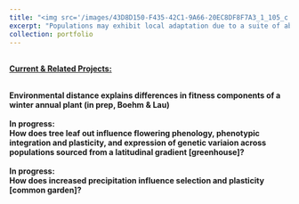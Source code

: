 ```yaml
---
title: "<img src='/images/43D8D150-F435-42C1-9A66-20EC8DF8F7A3_1_105_c.jpeg' align='right' width='300' height='300'>How does environmental distance influence local adaptation and the strength of selection?"
excerpt: "Populations may exhibit local adaptation due to a suite of abiotic and biotic selection pressures. However, climate change may disrupt these patterns of local adaptation. If so, then populations might not necessarily have highest fitness in environments closely matching the current environmental conditions of their source locations. Investigating local adaptation in relation to both geographic and environmental distance across key life history transitions may provide insight into the limitations of local adaptation and potential evolutionary consequences under climate change. <br/>"
collection: portfolio
---
```


<br/><ins><strong>Current & Related Projects:<strong></ins> <br/><br/>
  
Environmental distance explains differences in fitness components of a winter annual plant (in prep, Boehm & Lau)<br/>
<br/> In progress:<br/> How does tree leaf out influence flowering phenology, phenotypic integration and plasticity, and expression of genetic variaion across populations sourced from a latitudinal gradient [greenhouse]?<br/>
<br/> In progress:<br/> How does increased precipitation influence selection and plasticity [common garden]? 
